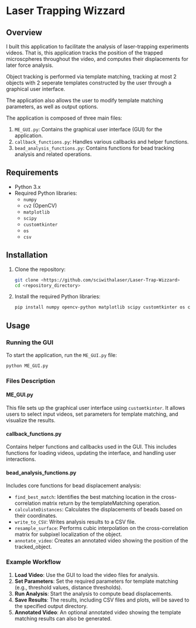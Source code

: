 # Laser Trapping Wizzard

## Overview
I built this application to facilitate the analysis of laser-trapping experiments videos. That is, this application tracks the position of the trapped microscpheres throughout the video, and computes their displacements for later force analysis. 

Object tracking is performed via template matching, tracking at most 2 objects with 2 seperate templates constructed by the user through a graphical user interface.

The application also allows the user to modify template matching parameters, as well as output options.

The application is composed of three main files:

1. `ME_GUI.py`: Contains the graphical user interface (GUI) for the application.
2. `callback_functions.py`: Handles various callbacks and helper functions.
3. `bead_analysis_functions.py`: Contains functions for bead tracking analysis and related operations.

## Requirements
- Python 3.x
- Required Python libraries:
  - `numpy`
  - `cv2` (OpenCV)
  - `matplotlib`
  - `scipy`
  - `customtkinter`
  - `os`
  - `csv`

## Installation
1. Clone the repository:
   ```bash
   git clone <https://github.com/sciwithalaser/Laser-Trap-Wizzard>
   cd <repository_directory>
   ```

2. Install the required Python libraries:
   ```bash
   pip install numpy opencv-python matplotlib scipy customtkinter os csv
   ```

## Usage
### Running the GUI
To start the application, run the `ME_GUI.py` file:
```bash
python ME_GUI.py
```

### Files Description
#### ME_GUI.py
This file sets up the graphical user interface using `customtkinter`. It allows users to select input videos, set parameters for template matching, and visualize the results.

#### callback_functions.py
Contains helper functions and callbacks used in the GUI. This includes functions for loading videos, updating the interface, and handling user interactions.

#### bead_analysis_functions.py
Includes core functions for bead displacement analysis:
- `find_best_match`: Identifies the best matching location in the cross-correlation matrix return by the templateMatching operation.
- `calculateDistances`: Calculates the displacements of beads based on their coordinates.
- `write_to_CSV`: Writes analysis results to a CSV file.
- `resample_surface`: Performs cubic interpolation on the cross-correlation matrix for subpixel localization of the object.
- `annotate_video`: Creates an annotated video showing the position of the tracked_object.

### Example Workflow
1. **Load Video**: Use the GUI to load the video files for analysis.
2. **Set Parameters**: Set the required parameters for template matching (e.g., threshold values, distance thresholds).
3. **Run Analysis**: Start the analysis to compute bead displacements.
4. **Save Results**: The results, including CSV files and plots, will be saved to the specified output directory.
5. **Annotated Video**: An optional annotated video showing the template matching results can also be generated.